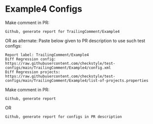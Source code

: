 # Example4 Configs
Make comment in PR:
```
Github, generate report for TrailingComment/Example4
```
OR as alternate:
Paste below given to PR description to use such test configs:
```
Report label: TrailingComment/Example4
Diff Regression config: https://raw.githubusercontent.com/checkstyle/test-configs/main/TrailingComment/Example4/config.xml
Diff Regression projects: https://raw.githubusercontent.com/checkstyle/test-configs/main/TrailingComment/Example4/list-of-projects.properties
```
Make comment in PR:
```
Github, generate report
```
OR
```
Github, generate report for configs in PR description
```
